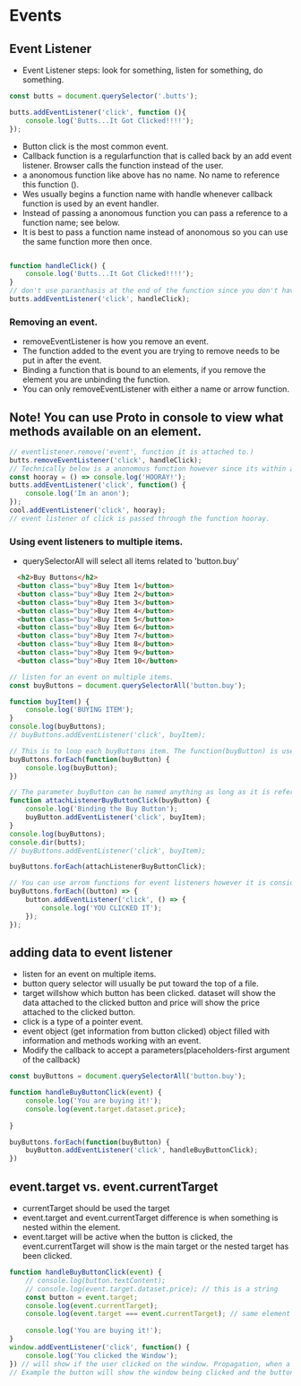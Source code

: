# Events
## Event Listener
- Event Listener steps: look for something, listen for something, do something.
```js
const butts = document.querySelector('.butts');

butts.addEventListener('click', function (){
    console.log('Butts...It Got Clicked!!!!');
});
```
- Button click is the most common event.
- Callback function is a regularfunction that is called back by an add event listener. Browser calls the function instead of the user.
- a anonomous function like above has no name. No name to reference this function ().
- Wes usually begins a function name with handle whenever callback function is used by an event handler.
- Instead of passing a anonomous function you can pass a reference to a function name; see below.
- It is best to pass a function name instead of anonomous so you can use the same function more then once. 

```js

function handleClick() {
    console.log('Butts...It Got Clicked!!!!');
}
// don't use paranthasis at the end of the function since you don't have to call the function the browser does it for you.
butts.addEventListener('click', handleClick);
```

### Removing an event. 
- removeEventListener is how you remove an event. 
- The function added to the event you are trying to remove needs to be put in after the event.
- Binding a function that is bound to an elements, if you remove the element you are unbinding the function. 
- You can only removeEventListener with either a name or arrow function.
## Note! You can use Proto in console to view what methods available on an element.

```js
// eventlistener.remove('event', function it is attached to.)
butts.removeEventListener('click', handleClick);
// Technically below is a anonomous function however since its within a variable it can be still referenced by using that variable name.
const hooray = () => console.log('HOORAY!');
butts.addEventListener('click', function() {
    console.log('Im an anon');
});
cool.addEventListener('click', hooray);
// event listener of click is passed through the function hooray.
```
### Using event listeners to multiple items.
- querySelectorAll will select all items related to 'button.buy'

```html
  <h2>Buy Buttons</h2>
  <button class="buy">Buy Item 1</button>
  <button class="buy">Buy Item 2</button>
  <button class="buy">Buy Item 3</button>
  <button class="buy">Buy Item 4</button>
  <button class="buy">Buy Item 5</button>
  <button class="buy">Buy Item 6</button>
  <button class="buy">Buy Item 7</button>
  <button class="buy">Buy Item 8</button>
  <button class="buy">Buy Item 9</button>
  <button class="buy">Buy Item 10</button>
  ```
```js
// listen for an event on multiple items.
const buyButtons = document.querySelectorAll('button.buy');

function buyItem() {
    console.log('BUYING ITEM');
}
console.log(buyButtons);
// buyButtons.addEventListener('click', buyItem);

// This is to loop each buyButtons item. The function(buyButton) is used to call the anonomous function. 
buyButtons.forEach(function(buyButton) {
    console.log(buyButton);
})

// The parameter buyButton can be named anything as long as it is referenced.
function attachListenerBuyButtonClick(buyButton) {
    console.log('Binding the Buy Button');
    buyButton.addEventListener('click', buyItem);
}
console.log(buyButtons);
console.dir(butts);
// buyButtons.addEventListener('click', buyItem);

buyButtons.forEach(attachListenerBuyButtonClick);

// You can use arrom functions for event listeners however it is considered a anonomous function so it can not be unbound (removed). 
buyButtons.forEach((button) => {
    button.addEventListener('click', () => {
        console.log('YOU CLICKED IT');
    });
});
```

## adding data to event listener
- listen for an event on multiple items.
- button query selector will usually be put toward the top of a file. 
- target willshow which button has been clicked. dataset will show the data attached to the clicked button and price will show the price attached to the clicked button.
- click is a type of a pointer event.
- event object (get information from button clicked) object filled with information and methods working with an event. 
- Modify the callback to accept a parameters(placeholders-first argument of the callback)
```js
const buyButtons = document.querySelectorAll('button.buy');

function handleBuyButtonClick(event) {
    console.log('You are buying it!');
    console.log(event.target.dataset.price);
    
}

buyButtons.forEach(function(buyButton) {
    buyButton.addEventListener('click', handleBuyButtonClick);
})

```
## event.target vs. event.currentTarget
- currentTarget should be used the target
- event.target and event.currentTarget difference is when something is nested within the element.
- event.target will be active when the button is clicked, the event.currentTarget will show is the main target or the nested target has been clicked.
```js
function handleBuyButtonClick(event) {
    // console.log(button.textContent);
    // console.log(event.target.dataset.price); // this is a string
    const button = event.target;
    console.log(event.currentTarget);
    console.log(event.target === event.currentTarget); // same element
    
    console.log('You are buying it!');    
}
window.addEventListener('click', function() {
    console.log('You clicked the Window');
}) // will show if the user clicked on the window. Propagation, when a couple different events can be fired at the same time.
// Example the button will show the window being clicked and the button being clicked.

